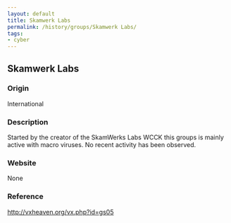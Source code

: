 ```yaml
---
layout: default
title: Skamwerk Labs
permalink: /history/groups/Skamwerk Labs/
tags:
- cyber
---
```


## Skamwerk Labs

### Origin
International

### Description
Started by the creator of the SkamWerks Labs WCCK this groups is mainly active with macro viruses. No recent activity has been observed.

### Website
None

### Reference
http://vxheaven.org/vx.php?id=gs05
